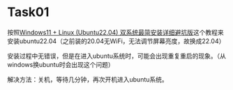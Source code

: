 # Task01
按照[Windows11 + Linux (Ubuntu22.04) 双系统最简安装详细避坑版](http://t.csdnimg.cn/yZLUC)这个教程来安装ubuntu22.04（之前装的20.04无WiFi，无法调节屏幕亮度，故换成22.04）

安装过程中无错误，但是在进入ubuntu系统时，可能会出现重复重启的现象。（从windows换ubuntu时会出现这个问题）

解决方法：关机，等待几分钟，再次开机进入ubuntu系统。
